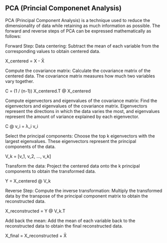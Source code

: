 ## PCA (Princial Componenet Analysis)

PCA (Principal Component Analysis) is a technique used to reduce the dimensionality of data while retaining as much information as possible. The forward and reverse steps of PCA can be expressed mathematically as follows:

Forward Step:
Data centering: Subtract the mean of each variable from the corresponding values to obtain centered data.

X_centered = X - X̄

Compute the covariance matrix: Calculate the covariance matrix of the centered data. The covariance matrix measures how much two variables vary together.

C = (1 / (n-1)) X_centered.T @ X_centered

Compute eigenvectors and eigenvalues of the covariance matrix: Find the eigenvectors and eigenvalues of the covariance matrix. Eigenvectors represent the directions in which the data varies the most, and eigenvalues represent the amount of variance explained by each eigenvector.

C @ v_i = λ_i v_i

Select the principal components: Choose the top k eigenvectors with the largest eigenvalues. These eigenvectors represent the principal components of the data.

V_k = [v_1, v_2, ..., v_k]

Transform the data: Project the centered data onto the k principal components to obtain the transformed data.

Y = X_centered @ V_k

Reverse Step:
Compute the inverse transformation: Multiply the transformed data by the transpose of the principal component matrix to obtain the reconstructed data.

X_reconstructed = Y @ V_k.T

Add back the mean: Add the mean of each variable back to the reconstructed data to obtain the final reconstructed data.

X_final = X_reconstructed + X̄